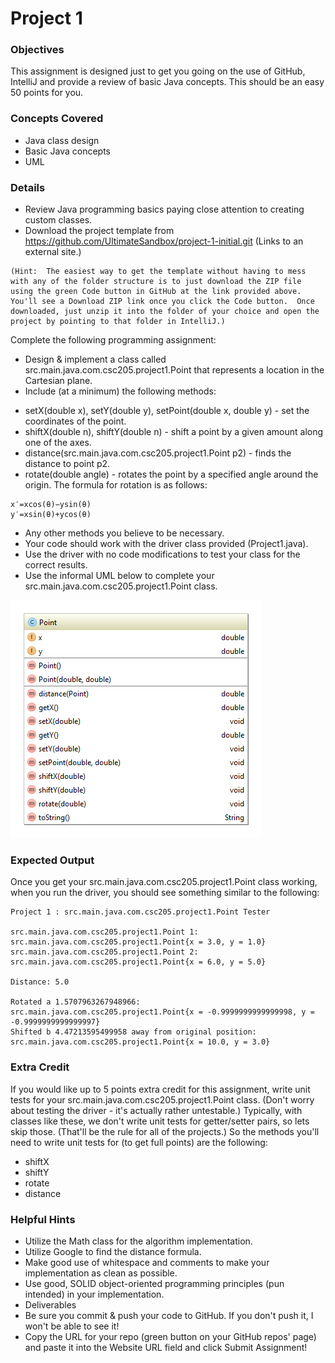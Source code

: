 # Project 1
### Objectives
This assignment is designed just to get you going on the use of GitHub, IntelliJ and provide a review of basic Java concepts.  This should be an easy 50 points for you.

### Concepts Covered
* Java class design
* Basic Java concepts
* UML

### Details
* Review Java programming basics paying close attention to creating custom classes.
* Download the project template from https://github.com/UltimateSandbox/project-1-initial.git (Links to an external site.)  
```text
(Hint:  The easiest way to get the template without having to mess with any of the folder structure is to just download the ZIP file using the green Code button in GitHub at the link provided above.  You'll see a Download ZIP link once you click the Code button.  Once downloaded, just unzip it into the folder of your choice and open the project by pointing to that folder in IntelliJ.)
```
Complete the following programming assignment:
* Design & implement a class called src.main.java.com.csc205.project1.Point that represents a location in the Cartesian plane.
* Include (at a minimum) the following methods:
- setX(double x), setY(double y), setPoint(double x, double y) - set the coordinates of the point.
- shiftX(double n), shiftY(double n) - shift a point by a given amount along one of the axes.
- distance(src.main.java.com.csc205.project1.Point p2) - finds the distance to point p2.
- rotate(double angle) - rotates the point by a specified angle around the origin. The formula for rotation is as follows:
```text
x′=xcos(θ)−ysin(θ)
y′=xsin(θ)+ycos(θ)
```

* Any other methods you believe to be necessary.
* Your code should work with the driver class provided (Project1.java).
* Use the driver with no code modifications to test your class for the correct results.
* Use the informal UML below to complete your src.main.java.com.csc205.project1.Point class.

![img.png](img.png)

### Expected Output
Once you get your src.main.java.com.csc205.project1.Point class working, when you run the driver, you should see something similar to the following:
```text
Project 1 : src.main.java.com.csc205.project1.Point Tester

src.main.java.com.csc205.project1.Point 1: src.main.java.com.csc205.project1.Point{x = 3.0, y = 1.0}
src.main.java.com.csc205.project1.Point 2: src.main.java.com.csc205.project1.Point{x = 6.0, y = 5.0}

Distance: 5.0

Rotated a 1.5707963267948966: src.main.java.com.csc205.project1.Point{x = -0.9999999999999998, y = -0.9999999999999997}
Shifted b 4.47213595499958 away from original position: src.main.java.com.csc205.project1.Point{x = 10.0, y = 3.0}

```

### Extra Credit
If you would like up to 5 points extra credit for this assignment, write unit tests for your src.main.java.com.csc205.project1.Point class.  (Don't worry about testing the driver - it's actually rather untestable.)
Typically, with classes like these, we don't write unit tests for getter/setter pairs, so lets skip those.  (That'll be the rule for all of the projects.)  So the methods you'll need to write unit tests for (to get full points) are the following:

* shiftX
* shiftY
* rotate
* distance

### Helpful Hints 
- Utilize the Math class for the algorithm implementation.
- Utilize Google to find the distance formula.
- Make good use of whitespace and comments to make your implementation as clean as possible.
- Use good, SOLID object-oriented programming principles (pun intended) in your implementation.
- Deliverables
- Be sure you commit & push your code to GitHub.  If you don't push it, I won't be able to see it!
- Copy the URL for your repo (green button on your GitHub repos' page) and paste it into the Website URL field and click Submit Assignment!
